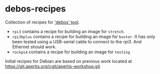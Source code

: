# debos-recipes
Collection of recipes for ['debos' tool](https://github.com/go-debos/debos).

* `rpi3` contains a recipe for building an image for `stretch`.
* `rpi3bplus` contains a recipe for building an image for `buster`. It has only
been tested using a  USB-serial cable to connect to the rpi3. And Ethernet should
work.
* `rockpi4` contains a recipe for building an image for `testing`

Initial recipes for Debian are based on previous work located at https://git.apertis.org/cgit/apertis-workshop.git

